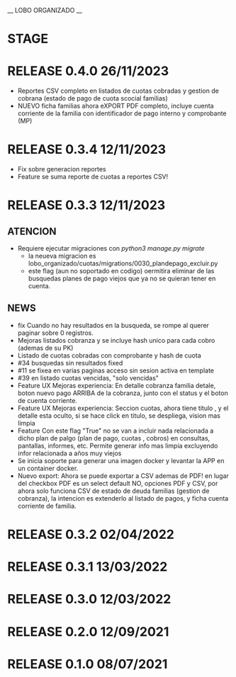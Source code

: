 __ LOBO ORGANIZADO __

# STAGE

# RELEASE 0.4.0 26/11/2023
* Reportes CSV completo en listados de cuotas cobradas y gestion de cobrana (estado de pago de cuota scocial familias)
* NUEVO ficha familias ahora eXPORT PDF completo, incluye cuenta corriente de la familia con identificador de pago interno y comprobante (MP)

# RELEASE 0.3.4 12/11/2023
* Fix sobre generacion reportes
* Feature se suma reporte de cuotas a reportes CSV!

# RELEASE 0.3.3 12/11/2023

## ATENCION
* Requiere ejecutar migraciones con _python3 manage.py migrate_
  *  la neueva migracion es lobo_organizado/cuotas/migrations/0030_plandepago_excluir.py
  *  este flag (aun no soportado en codigo) oermitira eliminar de las busquedas planes de pago viejos que ya no se quieran tener en cuenta. 

## NEWS
* fix Cuando no hay resultados en la busqueda, se rompe al querer paginar sobre 0 registros.
* Mejoras listados cobranza y se incluye hash unico para cada cobro (ademas de su PK)
* Listado de cuotas cobradas con comprobante y hash de cuota
* #34 busquedas sin resultados  fixed
* #11 se fixea en varias paginas acceso sin sesion activa en template
* #39 en listado cuotas vencidas, "solo vencidas"
* Feature UX Mejoras experiencia: En detalle cobranza familia detale, boton nuevo pago ARRIBA de la cobranza, junto con el status y el boton de cuenta corriente.
* Feature UX Mejoras experiencia: Seccion cuotas, ahora tiene titulo , y el detalle esta oculto, si se hace click en titulo, se despliega, vision mas limpia
* Feature Con este flag "True" no se van a incluir nada relacionada a dicho plan de palgo (plan de pago, cuotas , cobros) en consultas, pantallas, informes, etc.
Permite generar info mas limpia excluyendo infor relacionada a años muy viejos
* Se inicia soporte para generar una imagen docker y levantar la APP en un container docker.
* Nuevo export: Ahora se puede exportar a CSV ademas de PDF! en lugar del checkbox PDF es un select default NO, opciones PDF y CSV, por ahora solo funciona CSV de estado de deuda familias (gestion de cobranza), la intencion es extenderlo al listado de pagos, y ficha cuenta corriente de familia.


# RELEASE 0.3.2 02/04/2022

# RELEASE 0.3.1 13/03/2022

# RELEASE 0.3.0 12/03/2022

# RELEASE 0.2.0 12/09/2021

# RELEASE 0.1.0 08/07/2021
